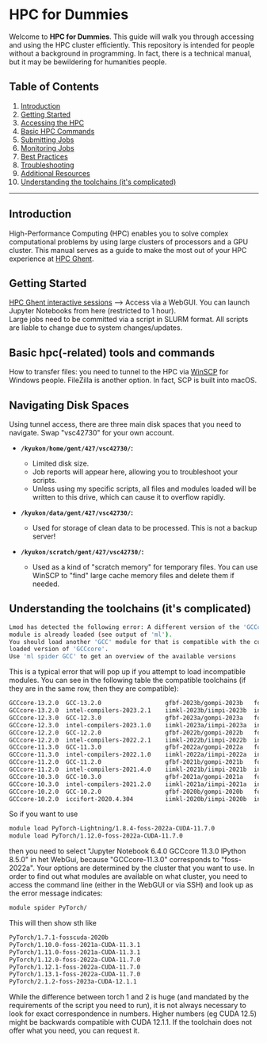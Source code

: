 # HPC for Dummies

Welcome to **HPC for Dummies**. This guide will walk you through accessing and using the HPC cluster efficiently. This repository is intended for people without a background in programming. In fact, there is a technical manual, but it may be bewildering for humanities people. 

## Table of Contents
1. [Introduction](#introduction)
2. [Getting Started](#getting-started)
3. [Accessing the HPC](#accessing-the-hpc)
4. [Basic HPC Commands](#basic-hpc-commands)
5. [Submitting Jobs](#submitting-jobs)
6. [Monitoring Jobs](#monitoring-jobs)
7. [Best Practices](#best-practices)
8. [Troubleshooting](#troubleshooting)
9. [Additional Resources](#additional-resources)
10. [Understanding the toolchains (it's complicated)](#toolchains)
---

## Introduction
High-Performance Computing (HPC) enables you to solve complex computational problems by using large clusters of processors and a GPU cluster. This manual serves as a guide to make the most out of your HPC experience at [HPC Ghent](https://login.hpc.ugent.be/).

## Getting Started
[HPC Ghent interactive sessions](https://login.hpc.ugent.be/pun/sys/dashboard/batch_connect/sessions) --> Access via a WebGUI. You can launch Jupyter Notebooks from here (restricted to 1 hour).  
Large jobs need to be committed via a script in SLURM format. All scripts are liable to change due to system changes/updates. 

## Basic hpc(-related) tools and commands
How to transfer files: you need to tunnel to the HPC via [WinSCP]() for Windows people. FileZilla is another option. In fact, SCP is built into macOS. 

## Navigating Disk Spaces

Using tunnel access, there are three main disk spaces that you need to navigate. Swap "vsc42730" for your own account.

- **`/kyukon/home/gent/427/vsc42730/`:**
  - Limited disk size.
  - Job reports will appear here, allowing you to troubleshoot your scripts.
  - Unless using my specific scripts, all files and modules loaded will be written to this drive, which can cause it to overflow rapidly.

- **`/kyukon/data/gent/427/vsc42730/`:**
  - Used for storage of clean data to be processed. This is not a backup server!

- **`/kyukon/scratch/gent/427/vsc42730/`:**
  - Used as a kind of "scratch memory" for temporary files. You can use WinSCP to "find" large cache memory files and delete them if needed.
 
## Understanding the toolchains (it's complicated)
```bash 
Lmod has detected the following error: A different version of the 'GCCcore'
module is already loaded (see output of 'ml').
You should load another 'GCC' module for that is compatible with the currently
loaded version of 'GCCcore'.
Use 'ml spider GCC' to get an overview of the available versions
```
This is a typical error that will pop up if you attempt to load incompatible modules. You can see in the following table the compatible toolchains (if they are in the same row, then they are compatible):
```bash
GCCcore-13.2.0  GCC-13.2.0                  gfbf-2023b/gompi-2023b   foss-2023b
GCCcore-13.2.0  intel-compilers-2023.2.1    iimkl-2023b/iimpi-2023b  intel-2023b
GCCcore-12.3.0  GCC-12.3.0                  gfbf-2023a/gompi-2023a   foss-2023a
GCCcore-12.3.0  intel-compilers-2023.1.0    iimkl-2023a/iimpi-2023a  intel-2023a
GCCcore-12.2.0  GCC-12.2.0                  gfbf-2022b/gompi-2022b   foss-2022b
GCCcore-12.2.0  intel-compilers-2022.2.1    iimkl-2022b/iimpi-2022b  intel-2022b
GCCcore-11.3.0  GCC-11.3.0                  gfbf-2022a/gompi-2022a   foss-2022a
GCCcore-11.3.0  intel-compilers-2022.1.0    iimkl-2022a/iimpi-2022a  intel-2022a
GCCcore-11.2.0  GCC-11.2.0                  gfbf-2021b/gompi-2021b   foss-2021b
GCCcore-11.2.0  intel-compilers-2021.4.0    iimkl-2021b/iimpi-2021b  intel-2021b
GCCcore-10.3.0  GCC-10.3.0                  gfbf-2021a/gompi-2021a   foss-2021a
GCCcore-10.3.0  intel-compilers-2021.2.0    iimkl-2021a/iimpi-2021a  intel-2021a
GCCcore-10.2.0  GCC-10.2.0                  gfbf-2020b/gompi-2020b   foss-2020b
GCCcore-10.2.0  iccifort-2020.4.304         iimkl-2020b/iimpi-2020b  intel-2020b
```
So if you want to use 
```bash
module load PyTorch-Lightning/1.8.4-foss-2022a-CUDA-11.7.0 
module load PyTorch/1.12.0-foss-2022a-CUDA-11.7.0
```
then you need to select "Jupyter Notebook 6.4.0 GCCcore 11.3.0 IPython 8.5.0" in het WebGui, because "GCCcore-11.3.0" corresponds to "foss-2022a". Your options are determined by the cluster that you want to use. 
In order to find out what modules are available on what cluster, you need to access the command line (either in the WebGUI or via SSH) and look up as the error message indicates:
```bash
module spider PyTorch/
```
This will then show sth like
```bash
PyTorch/1.7.1-fosscuda-2020b
PyTorch/1.10.0-foss-2021a-CUDA-11.3.1
PyTorch/1.11.0-foss-2021a-CUDA-11.3.1
PyTorch/1.12.0-foss-2022a-CUDA-11.7.0
PyTorch/1.12.1-foss-2022a-CUDA-11.7.0
PyTorch/1.13.1-foss-2022a-CUDA-11.7.0
PyTorch/2.1.2-foss-2023a-CUDA-12.1.1
```
While the difference between torch 1 and 2 is huge (and mandated by the requirements of the script you need to run), it is not always necessary to look for exact correspondence in numbers. Higher numbers (eg CUDA 12.5) might be backwards compatible with CUDA 12.1.1. If the toolchain does not offer what you need, you can request it.
